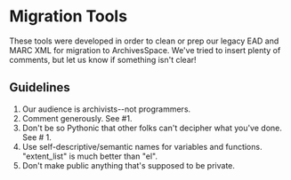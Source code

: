 Migration Tools
===============

These tools were developed in order to clean or prep our legacy EAD and MARC XML for migration to ArchivesSpace. We've tried to insert plenty of comments, but let us know if something isn't clear!

Guidelines
----------

  1. Our audience is archivists--not programmers. 
  2. Comment generously. See #1.
  3. Don't be so Pythonic that other folks can't decipher what you've done. See # 1.
  4. Use self-descriptive/semantic names for variables and functions. "extent_list" is much better than "el".
  5. Don't make public anything that's supposed to be private.
